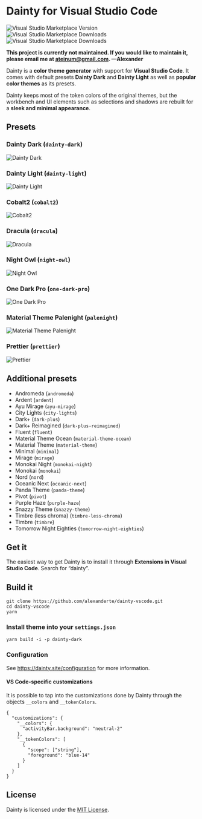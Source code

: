# Dainty for Visual Studio Code

![Visual Studio Marketplace Version](https://img.shields.io/visual-studio-marketplace/v/alexanderte.dainty-vscode.svg?style=flat-square) ![Visual Studio Marketplace Downloads](https://img.shields.io/visual-studio-marketplace/d/alexanderte.dainty-vscode.svg?style=flat-square) ![Visual Studio Marketplace Downloads](https://img.shields.io/visual-studio-marketplace/stars/alexanderte.dainty-vscode.svg?style=flat-square)

**This project is currently not maintained. If you would like to maintain it, please email me at ateinum@gmail.com. —Alexander**

Dainty is a **color theme generator** with support for **Visual Studio Code**. It comes with default presets **Dainty Dark** and **Dainty Light** as well as **popular color themes** as its presets.

Dainty keeps most of the token colors of the original themes, but the workbench and UI elements such as selections and shadows are rebuilt for a **sleek and minimal appearance**.

## Presets

### Dainty Dark (`dainty-dark`)

![Dainty Dark](assets/vscode-dainty-dark.png)

### Dainty Light (`dainty-light`)

![Dainty Light](assets/vscode-dainty-light.png)

### Cobalt2 (`cobalt2`)

![Cobalt2](assets/vscode-cobalt2.png)

### Dracula (`dracula`)

![Dracula](assets/vscode-dracula.png)

### Night Owl (`night-owl`)

![Night Owl](assets/vscode-night-owl.png)

### One Dark Pro (`one-dark-pro`)

![One Dark Pro](assets/vscode-one-dark-pro.png)

### Material Theme Palenight (`palenight`)

![Material Theme Palenight](assets/vscode-material-theme-palenight.png)

### Prettier (`prettier`)

![Prettier](assets/vscode-prettier.png)

## Additional presets

- Andromeda (`andromeda`)
- Ardent (`ardent`)
- Ayu Mirage (`ayu-mirage`)
- City Lights (`city-lights`)
- Dark+ (`dark-plus`)
- Dark+ Reimagined (`dark-plus-reimagined`)
- Fluent (`fluent`)
- Material Theme Ocean (`material-theme-ocean`)
- Material Theme (`material-theme`)
- Minimal (`minimal`)
- Mirage (`mirage`)
- Monokai Night (`monokai-night`)
- Monokai (`monokai`)
- Nord (`nord`)
- Oceanic Next (`oceanic-next`)
- Panda Theme (`panda-theme`)
- Pivot (`pivot`)
- Purple Haze (`purple-haze`)
- Snazzy Theme (`snazzy-theme`)
- Timbre (less chroma) (`timbre-less-chroma`)
- Timbre (`timbre`)
- Tomorrow Night Eighties (`tomorrow-night-eighties`)

## Get it

The easiest way to get Dainty is to install it through **Extensions in Visual Studio Code**. Search for “dainty”.

## Build it

    git clone https://github.com/alexanderte/dainty-vscode.git
    cd dainty-vscode
    yarn

### Install theme into your `settings.json`

    yarn build -i -p dainty-dark

### Configuration

See https://dainty.site/configuration for more information.

#### VS Code-specific customizations

It is possible to tap into the customizations done by Dainty through the objects `__colors` and `__tokenColors`.

    {
      "customizations": {
        "__colors": {
          "activityBar.background": "neutral-2"
        },
        "__tokenColors": [
          {
            "scope": ["string"],
            "foreground": "blue-14"
          }
        ]
      }
    }

## License

Dainty is licensed under the [MIT License](https://github.com/alexanderte/dainty-vscode/blob/master/license.md).
